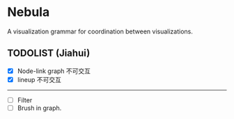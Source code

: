 # Nebula
A visualization grammar for coordination between visualizations.

## TODOLIST (Jiahui)
- [x] Node-link graph 不可交互
- [x] lineup 不可交互
---

- [ ] Filter
- [ ] Brush in graph.
